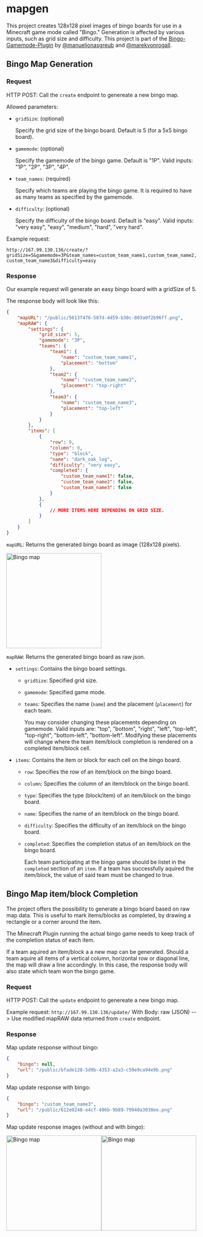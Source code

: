 # mapgen

This project creates 128x128 pixel images of bingo boards for use in a Minecraft game mode called "Bingo."
Generation is affected by various inputs, such as grid size and difficulty.
This project is part of the [Bingo-Gamemode-Plugin](https://github.com/manueljonasgreub/Bingo-Gamemode-Plugin) by [@manueljonasgreub](https://www.github.com/manueljonasgreub) and [@marekvonrogall](https://www.github.com/marekvonrogall).

## Bingo Map Generation

### Request

HTTP POST: Call the `create` endpoint to genereate a new bingo map.

Allowed parameters:
- `gridSize`: (optional)

  Specify the grid size of the bingo board. Default is 5 (for a 5x5 bingo board).

- `gamemode`: (optional)

  Specify the gamemode of the bingo game. Default is "1P". Valid inputs: "1P", "2P", "3P", "4P".

- `team_names`: (required)

  Specify which teams are playing the bingo game. It is required to have as many teams as specified by the gamemode.

- `difficulty`: (optional)

  Specify the difficulty of the bingo board. Default is "easy". Valid inputs: "very easy", "easy", "medium", "hard", "very hard".

Example request:

```http://167.99.130.136/create/?gridSize=5&gamemode=3P&team_names=custom_team_name1,custom_team_name2,custom_team_name3&difficulty=easy```

### Response

Our example request will generate an easy bingo board with a gridSize of 5.

The response body will look like this:

```json
{
    "mapURL": "/public/5613f476-587d-4d59-b30c-803a0f2b96ff.png",
    "mapRAW": {
        "settings": {
            "grid_size": 5,
            "gamemode": "3P",
            "teams": {
                "team1": {
                    "name": "custom_team_name1",
                    "placement": "bottom"
                },
                "team2": {
                    "name": "custom_team_name2",
                    "placement": "top-right"
                },
                "team3": {
                    "name": "custom_team_name3",
                    "placement": "top-left"
                }
            }
        },
        "items": [
            {
                "row": 0,
                "column": 0,
                "type": "block",
                "name": "dark_oak_log",
                "difficulty": "very easy",
                "completed": {
                    "custom_team_name1": false,
                    "custom_team_name2": false,
                    "custom_team_name3": false
                }
            },
            {
                // MORE ITEMS HERE DEPENDING ON GRID SIZE.
            }
        ]
    }
}
```

`mapURL`: Returns the generated bingo board as image (128x128 pixels).

<img src="http://167.99.130.136/public/5613f476-587d-4d59-b30c-803a0f2b96ff.png" width="250" height="250" alt="Bingo map">

`mapRAW`: Returns the generated bingo board as raw json.
  - `settings`:
    Contains the bingo board settings.
      - `gridSize`: Specified grid size.
      - `gamemode`: Specified game mode.
      - `teams`: Specifies the name (`name`) and the placement (`placement`) for each team.

        You may consider changing these placements depending on gamemode. Valid inputs are: "top", "bottom", "right", "left", "top-left", "top-right", "bottom-left", "bottom-left".
        Modifying these placements will change where the team item/block completion is rendered on a completed item/block cell.

  - `items`:
    Contains the item or block for each cell on the bingo board.
      - `row`: Specifies the row of an item/block on the bingo board.
      - `column`: Specifies the column of an item/block on the bingo board.
      - `type`: Specifies the type (block/item) of an item/block on the bingo board.
      - `name`: Specifies the name of an item/block on the bingo board.
      - `difficulty`: Specifies the difficulty of an item/block on the bingo board.
      - `completed`: Specifies the completion status of an item/block on the bingo board.

        Each team participating at the bingo game should be listet in the `completed` section of an `item`. If a team has successfully aquired the item/block, the value of said team must be changed to true.

## Bingo Map item/block Completion

The project offers the possibility to generate a bingo board based on raw map data.
This is useful to mark items/blocks as completed, by drawing a rectangle or a corner around the item.

The Minecraft Plugin running the actual bingo game needs to keep track of the completion status of each item.

If a team aquired an item/block a a new map can be generated.
Should a team aquire all items of a vertical column, horizontal row or diagonal line, the map will draw a line accordingly. In this case, the response body will also state which team won the bingo game.

### Request

HTTP POST: Call the `update` endpoint to genereate a new bingo map.

Example request: 
```http://167.99.130.136/update/```
With Body: raw (JSON) --> Use modified mapRAW data returned from `create` endpoint.

### Response

Map update response without bingo:
```json
{
    "bingo": null,
    "url": "/public/bfade128-5d9b-4353-a2a3-c59e9ca94e9b.png"
}
```

Map update response with bingo:
```json
{
    "bingo": "custom_team_name3",
    "url": "/public/612e0248-e4cf-496b-9b89-79940a3038ee.png"
}
```

Map update response images (without and with bingo):
<div style="display: flex;">
  <img src="http://167.99.130.136/public/bfade128-5d9b-4353-a2a3-c59e9ca94e9b.png" width="250" height="250" alt="Bingo map">
  <img src="http://167.99.130.136/public/612e0248-e4cf-496b-9b89-79940a3038ee.png" width="250" height="250" alt="Bingo map">
</div>
